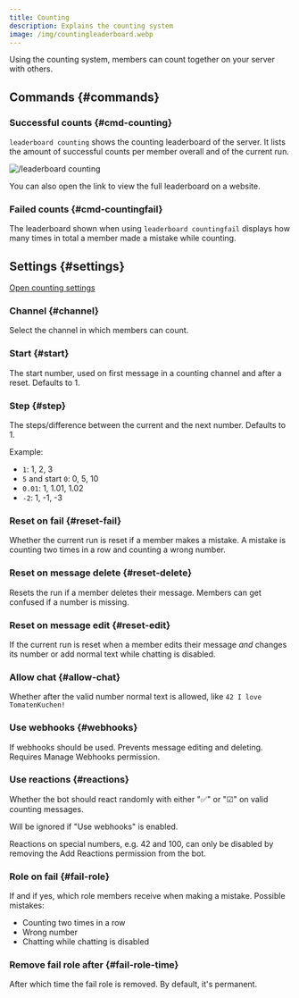 ```yaml
---
title: Counting
description: Explains the counting system
image: /img/countingleaderboard.webp
---
```


Using the counting system, members can count together on your server with others.

## Commands {#commands}

### Successful counts {#cmd-counting}

`leaderboard counting` shows the counting leaderboard of the server. It lists the amount of successful counts per member overall and of the current run.

![/leaderboard counting](/img/countingleaderboard.webp)

You can also open the link to view the full leaderboard on a website.

### Failed counts {#cmd-countingfail}

The leaderboard shown when using `leaderboard countingfail` displays how many times in total a member made a mistake while counting.

## Settings {#settings}

[Open counting settings](https://tomatenkuchen.com/dashboard/settings#counting)

### Channel {#channel}

Select the channel in which members can count.

### Start {#start}

The start number, used on first message in a counting channel and after a reset. Defaults to 1.

### Step {#step}

The steps/difference between the current and the next number. Defaults to 1.

Example:
- `1`: 1, 2, 3
- `5` and start `0`: 0, 5, 10
- `0.01`: 1, 1.01, 1.02
- `-2`: 1, -1, -3

### Reset on fail {#reset-fail}

Whether the current run is reset if a member makes a mistake. A mistake is counting two times in a row and counting a wrong number.

### Reset on message delete {#reset-delete}

Resets the run if a member deletes their message. Members can get confused if a number is missing.

### Reset on message edit {#reset-edit}

If the current run is reset when a member edits their message *and* changes its number or add normal text while chatting is disabled.

### Allow chat {#allow-chat}

Whether after the valid number normal text is allowed, like `42 I love TomatenKuchen!`

### Use webhooks {#webhooks}

If webhooks should be used. Prevents message editing and deleting. Requires Manage Webhooks permission.

### Use reactions {#reactions}

Whether the bot should react randomly with either "✅" or "☑" on valid counting messages.

Will be ignored if "Use webhooks" is enabled.

Reactions on special numbers, e.g. 42 and 100, can only be disabled by removing the Add Reactions permission from the bot.

### Role on fail {#fail-role}

If and if yes, which role members receive when making a mistake. Possible mistakes:
- Counting two times in a row
- Wrong number
- Chatting while chatting is disabled

### Remove fail role after {#fail-role-time}

After which time the fail role is removed. By default, it's permanent.
